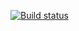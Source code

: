 [![Build status](https://ci.appveyor.com/api/projects/status/pop2mm13kvudtro7?svg=true)](https://ci.appveyor.com/project/GulnazMm/restapi-pj1mm)